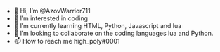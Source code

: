 - 👋 Hi, I’m @AzovWarrior711
- 👀 I’m interested in coding
- 🌱 I’m currently learning HTML, Python, Javascript and lua
- 💞️ I’m looking to collaborate on the coding languages lua and Python.
- 📫 How to reach me high_poly#0001

<!---
AzovWarrior711/AzovWarrior711 is a ✨ special ✨ repository because its `README.md` (this file) appears on your GitHub profile.
You can click the Preview link to take a look at your changes.
--->
